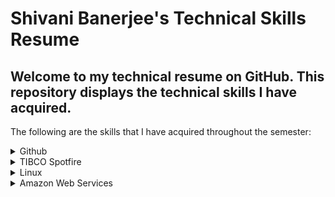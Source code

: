 <h1> Shivani Banerjee's Technical Skills Resume </h1>

<h2> Welcome to my technical resume on GitHub. This repository displays the technical skills I have acquired. </h2>

The following are the skills that I have acquired throughout the semester:

<details><summary> Github</summary>
     <ul>
          <b>First Day on GitHub</b>
          <li>Introduction to GitHub</li>
          <li>Communicating using Markdown</li>
          <li>Uploading your project on GitHub</li>
<p>In summary, this course has taught me how to navigate around GitHub. The navigation was focused on uploading projects/ files with data that was on my local desktop.</p>
          <br />
          <img src="FirstDay.png" alt="Proof of Completion" width="200" height="150" border="2" />
          <br />
          <b>First Week on GitHub</b>
          <li>GitHub Pages</li>
          <li>Reviewing pull requests</li>
          <li>Managing merge conflicts</li>
          <li>Securing your workflows</li>
<p>In summary, this course has taught me how to utilize uploading a project onto GitHub in a systematic manner. This is useful because I learned how to maximize my learning by using pull requests to see the changes I have made in the duration of my project. This is also useful for others to view my learning curve when viewing my projects.</p>
          <br />
          <img src="FirstWeek.png" alt="Proof of Completion" width="200" height="150" border="2" />
     </ul>
  </details>
  <details><summary>TIBCO Spotfire</summary>
     <ul>
          <b>Well Analysis Dashboard</b>
          <li>Able to import data</li>
          <li>Able to script ironPython for advanced abilities</li>
          <li>Able to create visualizations to easily aggregate data</li>
<p>I was introduced to TIBCO Spotfire at the start of my summer internship in 2019. With no prior experience, I was able to create a dashboard, to fit a clients needs. Using those skills, I was able to create another dashbaord using public data available on IHS Markit. To view a video I created to describe my dashboard, please click <a href="https://youtu.be/XMkqa9U6uO0">here.</a></p>
          <br />
          <img src="home.png" alt="Proof of Completion" width="300" height="150" border="2" />
          <img src="summary.png" alt="Proof of Completion" width="300" height="150" border="2" />
          <img src="analysis.png" alt="Proof of Completion" width="300" height="150" border="2" />
   </ul>
  </details>
  <details><summary>Linux</summary>
     <ul>
          <b>LinuxAcademy LPI Linux Certification</b>
          <li>Linux and open-source operating systems</li>
          <li>Navigating around Linux</li>
          <li>Security and file permissions</li>
<p>This course was a 16-hour path towards learning the foundation of understanding and utilizing Linux. Not only did it teach me the importance and growth Linux is impacting with many businesses, but also how to use Linux for personal repositories. Understanding the command line will be an ongoing process but the course is very rewarding with many challenging labs (e.g. finding and searching for hardware information, or specific data in files, etc).</p>
          <br />
          <img src="linuxEssentials.jpeg" alt="Proof of Completion" width="200" height="150" border="2" />
          <br/>
          <b>Using linux for creating an Algo VPN</b>
          <li>Downloaded VirtualBox to test my Linux knowledge</li>
          <li>Downloaded Ubuntu and connected and installed it onto Virtual Bpox</li>
          <li>Created a VPN network with usernames and passwords</li>
<p>The point of this excersise was to challenging but useful to learn how to make my own VPN using DigitalOcean and a linux system. Whilst utilizing Ubuntu when installed into virtual box, I was able to share files from my host device (my laptop) to my virtual disk. Additionally, I created my own Algo VPN that, with my DigitalOcean supported IP network, to verify the connection. </p>
          <img src="done.PNG" alt="Proof of Completion" width="250" height="150" border="2" />
          <img src="proof of connection.PNG" alt="Proof of Completion" width="250" height="150" border="2" />
          <img src="congrats.PNG" alt="Proof of Completion" width="250" height="150" border="2" />
   </ul>
  </details>
   <details><summary>Amazon Web Services</summary>
     <ul>
          <b>LinuxAcademy AWS Essentials Certification</b>
          <li>Mavigate around the AWS console</li>
          <li>Manage access to roles, groups and users</li>
          <li>Utilize the different services AWS has to offer</li>
<p>This course was a 15-hour path towards learning the foundation of understanding and utilizing AWS. With no prior experience with using AWS, I have completed the classes, hands-on-labs and multiple quizzes to test my ability of creating and managing Database services, Storage services, and Instances. Additionally, I now understand how to manage notifications, CloudWatch and Lambda with emphasise to Route 53 and auto scaling.</p>
          <br />
          <img src="aws.PNG" alt="Proof of Completion" width="200" height="150" border="2" />
   </ul>
  </details>

